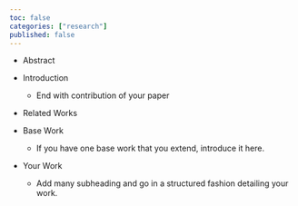 ```yaml
---
toc: false
categories: ["research"]
published: false
---
```


- Abstract

- Introduction
  - End with contribution of your paper
- Related Works
- Base Work
  - If you have one base work that you extend, introduce it here.
- Your Work
  - Add many subheading and go in a structured fashion detailing your work.
